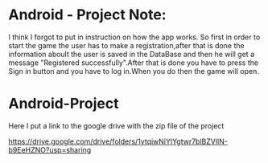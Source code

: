 # Android - Project Note:

I think I forgot to put in instruction on how the app works.
So first in order to start the game the user has to make a registration,after that is done the information aboult the user is saved in the
DataBase and then he will get a message "Registered successfully".After that is done you have to press the Sign in button and you have to 
log in.When you do then the game will open.


# Android-Project
Here I put a link to the google drive with the zip file of the project

https://drive.google.com/drive/folders/1ytqiwNiYlYgtwr7blBZVlIN-b9EeHZNO?usp=sharing


